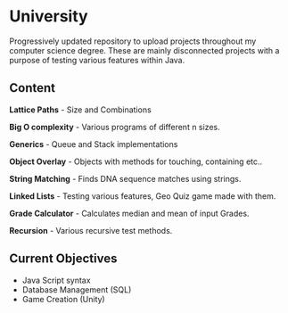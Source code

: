 # University

Progressively updated repository to upload projects throughout my computer science degree. These are mainly disconnected projects with a purpose of testing various features within Java. 


## Content

**Lattice Paths** - Size and Combinations 

**Big O complexity** - Various programs of different n sizes.

**Generics** - Queue and Stack implementations

**Object Overlay** - Objects with methods for touching, containing etc..

**String Matching** - Finds DNA sequence matches using strings.

**Linked Lists** - Testing various features, Geo Quiz game made with them.

**Grade Calculator** - Calculates median and mean of input Grades.

**Recursion** - Various recursive test methods.

## Current Objectives

* Java Script syntax 
* Database Management (SQL)
* Game Creation (Unity)
